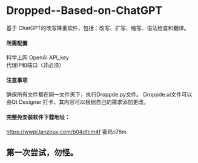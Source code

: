 # Dropped--Based-on-ChatGPT
基于 ChatGPT的改写降重软件，包括：改写、扩写、缩写、语法检查和翻译。
#### 所需配置
科学上网
OpenAI API_key  
代理IP和端口（非必须）
#### 注意事项
确保所有文件都在同一文件夹下，执行Droppde.py文件。
Droppde.ui文件可以由Qt Designer 打卡，其内容可以根据自己的需求添加更改。
#### 完整免安装软件下载地址：
https://wwpi.lanzouy.com/b04dtcm4f
密码:i78m
## 第一次尝试，勿怪。
